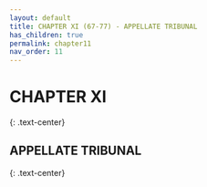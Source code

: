 ```yaml
---
layout: default
title: CHAPTER XI (67-77) - APPELLATE TRIBUNAL
has_children: true
permalink: chapter11
nav_order: 11
---
```



# CHAPTER XI
{: .text-center}
## APPELLATE TRIBUNAL
{: .text-center}


